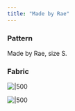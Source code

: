 ```yaml
---
title: "Made by Rae"
---
```


### Pattern
Made by Rae, size S.

### Fabric


![|500](projects/attachments/DSCF7900.jpg)

![|500](projects/attachments/DSCF7895.jpg)